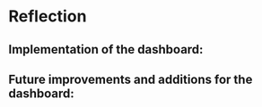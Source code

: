 # Reflection
## Implementation of the dashboard:



## Future improvements and additions for the dashboard:

